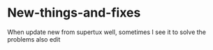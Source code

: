 # New-things-and-fixes
When update new from supertux well, sometimes I see it to solve the problems also edit
